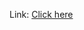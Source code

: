 Link: [Click here](https://public.tableau.com/views/fundraising_social_projects_dashboard/DASHBOARD?:language=en-US&publish=yes&:display_count=n&:origin=viz_share_link)